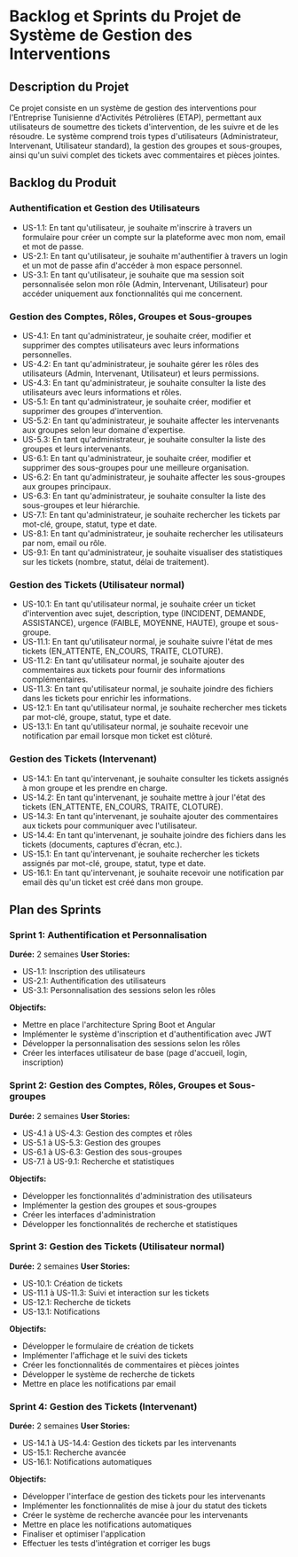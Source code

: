 # Backlog et Sprints du Projet de Système de Gestion des Interventions

## Description du Projet
Ce projet consiste en un système de gestion des interventions pour l'Entreprise Tunisienne d'Activités Pétrolières (ETAP), permettant aux utilisateurs de soumettre des tickets d'intervention, de les suivre et de les résoudre. Le système comprend trois types d'utilisateurs (Administrateur, Intervenant, Utilisateur standard), la gestion des groupes et sous-groupes, ainsi qu'un suivi complet des tickets avec commentaires et pièces jointes.

## Backlog du Produit

### Authentification et Gestion des Utilisateurs
- US-1.1: En tant qu'utilisateur, je souhaite m'inscrire à travers un formulaire pour créer un compte sur la plateforme avec mon nom, email et mot de passe.
- US-2.1: En tant qu'utilisateur, je souhaite m'authentifier à travers un login et un mot de passe afin d'accéder à mon espace personnel.
- US-3.1: En tant qu'utilisateur, je souhaite que ma session soit personnalisée selon mon rôle (Admin, Intervenant, Utilisateur) pour accéder uniquement aux fonctionnalités qui me concernent.

### Gestion des Comptes, Rôles, Groupes et Sous-groupes
- US-4.1: En tant qu'administrateur, je souhaite créer, modifier et supprimer des comptes utilisateurs avec leurs informations personnelles.
- US-4.2: En tant qu'administrateur, je souhaite gérer les rôles des utilisateurs (Admin, Intervenant, Utilisateur) et leurs permissions.
- US-4.3: En tant qu'administrateur, je souhaite consulter la liste des utilisateurs avec leurs informations et rôles.
- US-5.1: En tant qu'administrateur, je souhaite créer, modifier et supprimer des groupes d'intervention.
- US-5.2: En tant qu'administrateur, je souhaite affecter les intervenants aux groupes selon leur domaine d'expertise.
- US-5.3: En tant qu'administrateur, je souhaite consulter la liste des groupes et leurs intervenants.
- US-6.1: En tant qu'administrateur, je souhaite créer, modifier et supprimer des sous-groupes pour une meilleure organisation.
- US-6.2: En tant qu'administrateur, je souhaite affecter les sous-groupes aux groupes principaux.
- US-6.3: En tant qu'administrateur, je souhaite consulter la liste des sous-groupes et leur hiérarchie.
- US-7.1: En tant qu'administrateur, je souhaite rechercher les tickets par mot-clé, groupe, statut, type et date.
- US-8.1: En tant qu'administrateur, je souhaite rechercher les utilisateurs par nom, email ou rôle.
- US-9.1: En tant qu'administrateur, je souhaite visualiser des statistiques sur les tickets (nombre, statut, délai de traitement).

### Gestion des Tickets (Utilisateur normal)
- US-10.1: En tant qu'utilisateur normal, je souhaite créer un ticket d'intervention avec sujet, description, type (INCIDENT, DEMANDE, ASSISTANCE), urgence (FAIBLE, MOYENNE, HAUTE), groupe et sous-groupe.
- US-11.1: En tant qu'utilisateur normal, je souhaite suivre l'état de mes tickets (EN_ATTENTE, EN_COURS, TRAITE, CLOTURE).
- US-11.2: En tant qu'utilisateur normal, je souhaite ajouter des commentaires aux tickets pour fournir des informations complémentaires.
- US-11.3: En tant qu'utilisateur normal, je souhaite joindre des fichiers dans les tickets pour enrichir les informations.
- US-12.1: En tant qu'utilisateur normal, je souhaite rechercher mes tickets par mot-clé, groupe, statut, type et date.
- US-13.1: En tant qu'utilisateur normal, je souhaite recevoir une notification par email lorsque mon ticket est clôturé.

### Gestion des Tickets (Intervenant)
- US-14.1: En tant qu'intervenant, je souhaite consulter les tickets assignés à mon groupe et les prendre en charge.
- US-14.2: En tant qu'intervenant, je souhaite mettre à jour l'état des tickets (EN_ATTENTE, EN_COURS, TRAITE, CLOTURE).
- US-14.3: En tant qu'intervenant, je souhaite ajouter des commentaires aux tickets pour communiquer avec l'utilisateur.
- US-14.4: En tant qu'intervenant, je souhaite joindre des fichiers dans les tickets (documents, captures d'écran, etc.).
- US-15.1: En tant qu'intervenant, je souhaite rechercher les tickets assignés par mot-clé, groupe, statut, type et date.
- US-16.1: En tant qu'intervenant, je souhaite recevoir une notification par email dès qu'un ticket est créé dans mon groupe.

## Plan des Sprints

### Sprint 1: Authentification et Personnalisation
**Durée:** 2 semaines
**User Stories:**
- US-1.1: Inscription des utilisateurs
- US-2.1: Authentification des utilisateurs
- US-3.1: Personnalisation des sessions selon les rôles

**Objectifs:**
- Mettre en place l'architecture Spring Boot et Angular
- Implémenter le système d'inscription et d'authentification avec JWT
- Développer la personnalisation des sessions selon les rôles
- Créer les interfaces utilisateur de base (page d'accueil, login, inscription)

### Sprint 2: Gestion des Comptes, Rôles, Groupes et Sous-groupes
**Durée:** 2 semaines
**User Stories:**
- US-4.1 à US-4.3: Gestion des comptes et rôles
- US-5.1 à US-5.3: Gestion des groupes
- US-6.1 à US-6.3: Gestion des sous-groupes
- US-7.1 à US-9.1: Recherche et statistiques

**Objectifs:**
- Développer les fonctionnalités d'administration des utilisateurs
- Implémenter la gestion des groupes et sous-groupes
- Créer les interfaces d'administration
- Développer les fonctionnalités de recherche et statistiques

### Sprint 3: Gestion des Tickets (Utilisateur normal)
**Durée:** 2 semaines
**User Stories:**
- US-10.1: Création de tickets
- US-11.1 à US-11.3: Suivi et interaction sur les tickets
- US-12.1: Recherche de tickets
- US-13.1: Notifications

**Objectifs:**
- Développer le formulaire de création de tickets
- Implémenter l'affichage et le suivi des tickets
- Créer les fonctionnalités de commentaires et pièces jointes
- Développer le système de recherche de tickets
- Mettre en place les notifications par email

### Sprint 4: Gestion des Tickets (Intervenant)
**Durée:** 2 semaines
**User Stories:**
- US-14.1 à US-14.4: Gestion des tickets par les intervenants
- US-15.1: Recherche avancée
- US-16.1: Notifications automatiques

**Objectifs:**
- Développer l'interface de gestion des tickets pour les intervenants
- Implémenter les fonctionnalités de mise à jour du statut des tickets
- Créer le système de recherche avancée pour les intervenants
- Mettre en place les notifications automatiques
- Finaliser et optimiser l'application
- Effectuer les tests d'intégration et corriger les bugs
